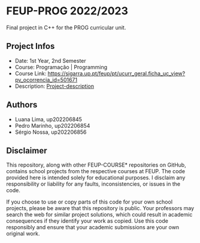 # FEUP-PROG 2022/2023
Final project in C++ for the PROG curricular unit.

## Project Infos

- Date: 1st Year, 2nd Semester
- Course: Programação | Programming
- Course Link: https://sigarra.up.pt/feup/pt/ucurr_geral.ficha_uc_view?pv_ocorrencia_id=501671
- Description: [Project-description](Project-description.pdf)

## Authors
- Luana Lima, up202206845
- Pedro Marinho, up202206854
- Sérgio Nossa, up202206856

## Disclaimer
This repository, along with other FEUP-COURSE* repositories on GitHub, contains school projects from the respective courses at FEUP. The code provided here is intended solely for educational purposes. I disclaim any responsibility or liability for any faults, inconsistencies, or issues in the code.

If you choose to use or copy parts of this code for your own school projects, please be aware that this repository is public. Your professors may search the web for similar project solutions, which could result in academic consequences if they identify your work as copied. Use this code responsibly and ensure that your academic submissions are your own original work.

